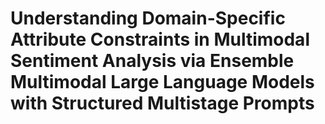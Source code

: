# Understanding Domain-Specific Attribute Constraints in Multimodal Sentiment Analysis via Ensemble Multimodal Large Language Models with Structured Multistage Prompts
